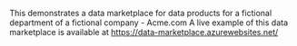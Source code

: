 This demonstrates a data marketplace for data products for a fictional department of a fictional company - Acme.com
A live example of this data marketplace is available at https://data-marketplace.azurewebsites.net/